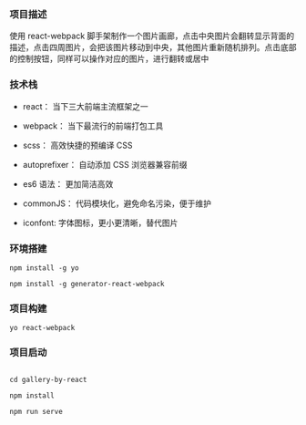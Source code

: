 ### 项目描述
使用 react-webpack 脚手架制作一个图片画廊，点击中央图片会翻转显示背面的描述，点击四周图片，会把该图片移动到中央，其他图片重新随机排列。点击底部的控制按钮，同样可以操作对应的图片，进行翻转或居中

### 技术栈
+ react： 当下三大前端主流框架之一

+ webpack： 当下最流行的前端打包工具

+ scss： 高效快捷的预编译 CSS

+ autoprefixer： 自动添加 CSS 浏览器兼容前缀

+ es6 语法： 更加简洁高效

+ commonJS： 代码模块化，避免命名污染，便于维护

+ iconfont: 字体图标，更小更清晰，替代图片


### 环境搭建

```
npm install -g yo

npm install -g generator-react-webpack

```
### 项目构建

```
yo react-webpack
```

### 项目启动
```

cd gallery-by-react

npm install

npm run serve

```
